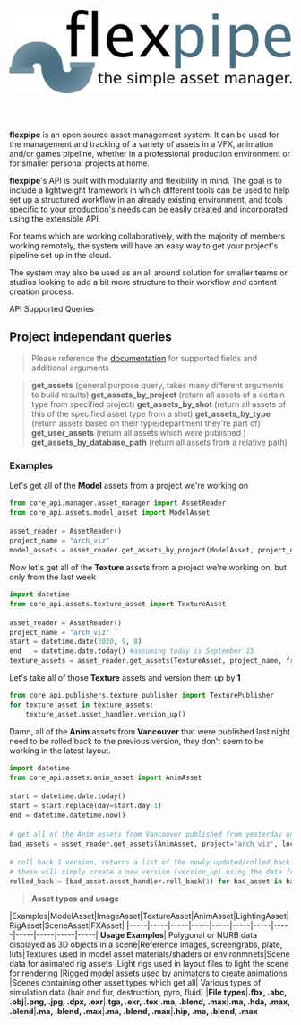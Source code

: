 ![Letterhead](/res/flexpipe_letterhead.png)

<br></br>

**flexpipe** is an open source asset management system. It can be used for the management and tracking of a variety of assets in a VFX, animation and/or games pipeline, whether in a professional production environment or for smaller personal projects at home.

**flexpipe**'s API is built with modularity and flexibility in mind. The goal is to include a lightweight framework in which different tools can be used to help set up a structured workflow in an already existing environment, and tools specific to your production's needs can be easily created and incorporated using the extensible API.

For teams which are working collaboratively, with the majority of members working remotely, the system will have an easy way to get your project's pipeline set up in the cloud.

The system may also be used as an all around solution for smaller teams or studios looking to add a bit more structure to their workflow and content creation process.

API Supported Queries
<h2>Project independant queries</h2>

>Please reference the [documentation](http://github.com/jacobkaniuk/flexpipe/docs) for supported fields and additional arguments

> **get_assets** (general purpose query, takes many different arguments to build results)
> **get_assets_by_project** (return all assets of a certain type from specified project)
> **get_assets_by_shot** (return all assets of this of the specified asset type from a shot)
> **get_assets_by_type** (return assets based on their type/department they're part of)
> **get_user_assets** (return all assets which were published )
> **get_assets_by_database_path** (return all assets from a relative path)


<h3>Examples</h3>

Let's get all of the **Model** assets from a project we're working on
```python
from core_api.manager.asset_manager import AssetReader
from core_api.assets.model_asset import ModelAsset

asset_reader = AssetReader()
project_name = "arch_viz"
model_assets = asset_reader.get_assets_by_project(ModelAsset, project_name)
```

Now let's get all of the **Texture** assets from a project we're working on, but only from the last week
```python
import datetime
from core_api.assets.texture_asset import TextureAsset

asset_reader = AssetReader()
project_name = "arch_viz"
start = datetime.date(2020, 9, 8)
end   = datetime.date.today() #assuming today is September 15 
texture_assets = asset_reader.get_assets(TextureAsset, project_name, from_date=start, to_date=end, representations=True)
```

Let's take all of those **Texture** assets and version them up by **1**
```python
from core_api.publishers.texture_publisher import TexturePublisher
for texture_asset in texture_assets:
    texture_asset.asset_handler.version_up()
```

Damn, all of the **Anim** assets from **Vancouver** that were published last night need to be rolled back to the previous version, they don't seem to be working in the latest layout.
```python
import datetime
from core_api.assets.anim_asset import AnimAsset

start = datetime.date.today()
start = start.replace(day=start.day-1)
end = datetime.datetime.now()

# get all of the Anim assets from Vancouver published from yesterday until now
bad_assets = asset_reader.get_assets(AnimAsset, project="arch_viz", location="Vancouver", from_date=start, to_date=end)

# roll back 1 version, returns a list of the newly updated/rolled back assets
# these will simply create a new version (version_up) using the data from the previous publish
rolled_back = [bad_asset.asset_handler.roll_back(1) for bad_asset in bad_assets]
```

>**Asset types and usage**

|Examples|ModelAsset|ImageAsset|TextureAsset|AnimAsset|LightingAsset|RigAsset|SceneAsset|FXAsset|
|-----|-----|-----|-----|-----|-----|-----|-----|-----|-----|-----|-----|
**Usage Examples**| Polygonal or NURB data displayed as 3D objects in a scene|Reference images, screengrabs, plate, luts|Textures used in model asset materials/shaders or environmnets|Scene data for animated rig assets |Light rigs used in layout files to light the scene for rendering  |Rigged model assets used by animators to create animations |Scenes containing other asset types which get all| Various types of simulation data (hair and fur, destruction, pyro, fluid)
|**File types**|**.fbx, .abc, .obj**|**.png, .jpg, .dpx, .exr**|**.tga, .exr, .tex**|**.ma, .blend, .max**|**.ma, .hda, .max, .blend**|**.ma, .blend, .max**|**.ma, .blend, .max**|**.hip, .ma, .blend, .max**
